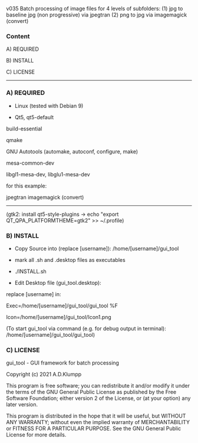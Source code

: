 v035
Batch processing of image files for 4 levels of subfolders: (1) jpg to baseline jpg (non progressive) via jpegtran (2) png to jpg via imagemagick (convert)


### Content

A) REQUIRED

B) INSTALL

C) LICENSE


------------------

### A) REQUIRED

- Linux (tested with Debian 9)

- Qt5, qt5-default

build-essential

qmake

GNU Autotools (automake, autoconf, configure, make)

mesa-common-dev

libgl1-mesa-dev, libglu1-mesa-dev

for this example:

jpegtran
imagemagick (convert)

---------------

(gtk2: install qt5-style-plugins -> echo "export QT_QPA_PLATFORMTHEME=gtk2" >> ~/.profile) 


### B) INSTALL

- Copy Source into (replace [username]): /home/[username]/gui_tool

- mark all .sh and .desktop files as executables

- ./INSTALL.sh

- Edit Desktop file (gui_tool.desktop):

replace [username] in:

Exec=/home/[username]/gui_tool/gui_tool %F 

Icon=/home/[username]/gui_tool/Icon1.png

(To start gui_tool via command (e.g. for debug output in terminal): /home/[username]/gui_tool/gui_tool)


### C) LICENSE

gui_tool - GUI framework for batch processing
       
Copyright (c) 2021 A.D.Klumpp

This program is free software; you can redistribute it and/or modify 
it under the terms of the GNU General Public License as published by 
the Free Software Foundation; either version 2 of the License, or 
(at your option) any later version.

This program is distributed in the hope that it will be useful, 
but WITHOUT ANY WARRANTY; without even the implied warranty of 
MERCHANTABILITY or FITNESS FOR A PARTICULAR PURPOSE.  See the 
GNU General Public License for more details.




